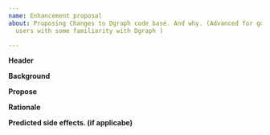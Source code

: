 ```yaml
---
name: Enhancement proposal
about: Proposing Changes to Dgraph code base. And why. (Advanced for golang devs and
  users with some familiarity with Dgraph )

---
```


<!--  You can propose changes in programming styles, advanced approaches, code downsizing, algorithms and so on. Anything that improves Dgraph's quality in terms of efficiency, safety, standards, approaches and solidity. -->

<!--  Any abstract idea you can use the main Feature request template.  -->

**Header**
<!--  Define the references of your proposal. [e.g. A specific path, links, books, papers, discuss thread, Open issues]  -->

**Background**
<!-- An introduction of the necessary background and the problem being solved by the proposed change. -->

**Propose**
<!--  Here goes your explanation, argument and possible solution.  -->

**Rationale**
<!--  A discussion of alternate approaches and the trade offs, advantages, and disadvantages of the specified approach.  -->

**Predicted side effects. (if applicabe)**
<!--  Compatibility predictions, downgrades and so on.  -->
